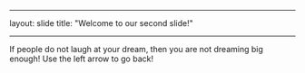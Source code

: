 _ _ _
layout: slide
title: "Welcome to our second slide!"
_ _ _
If people do not laugh at your dream, then you are not dreaming big enough!
Use the left arrow to go back!
